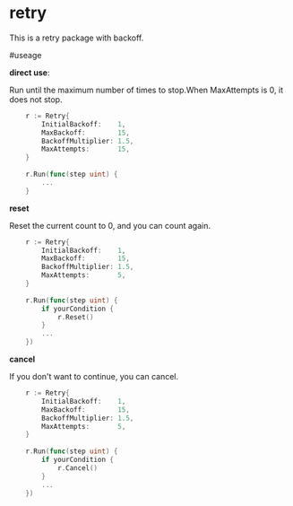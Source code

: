 # retry

This is a retry package with backoff.

#useage

**direct use**:

Run until the maximum number of times to stop.When MaxAttempts is 0, it does not stop.
```go
    r := Retry{
        InitialBackoff:    1,
        MaxBackoff:        15,
        BackoffMultiplier: 1.5,
        MaxAttempts:       15,
    }
	
    r.Run(func(step uint) {
        ...
    }
```
**reset**

Reset the current count to 0, and you can count again.
```go
    r := Retry{
        InitialBackoff:    1,
        MaxBackoff:        15,
        BackoffMultiplier: 1.5,
        MaxAttempts:       5,
    }
	
    r.Run(func(step uint) {
        if yourCondition {
            r.Reset()
        }
        ...
    })
```
**cancel**

If you don't want to continue, you can cancel.
```go
    r := Retry{
        InitialBackoff:    1,
        MaxBackoff:        15,
        BackoffMultiplier: 1.5,
        MaxAttempts:       5,
    }
	
    r.Run(func(step uint) {
        if yourCondition {
            r.Cancel()
        }
        ...
    })
```